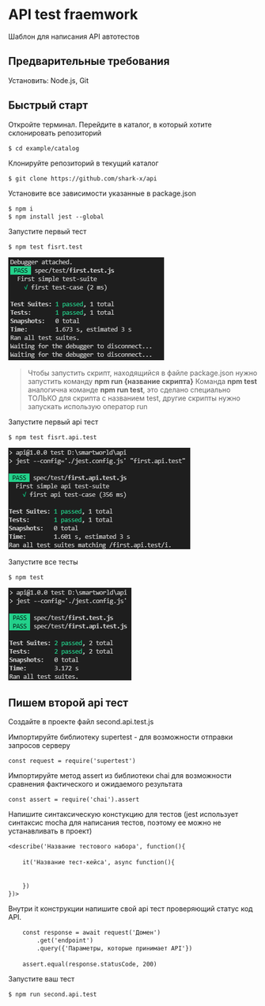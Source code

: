 # API test fraemwork

Шаблон для написания API автотестов

## Предварительные требования
Установить: Node.js, Git

## Быстрый старт
Откройте терминал. Перейдите в каталог, в который хотите склонировать репозиторий 

    $ cd example/catalog

Клонируйте репозиторий в текущий каталог

    $ git clone https://github.com/shark-x/api

Установите все зависимости указанные в package.json

    $ npm i
    $ npm install jest --global  

Запустите первый тест 

    $ npm test fisrt.test

![Картинка не загрузилась](/img/result1.png "Результат запуска")

> Чтобы запустить скрипт, находящийся в файле package.json нужно запустить команду **npm run {название скрипта}**
> Команда **npm test** аналогична команде **npm run test**, это сделано специально ТОЛЬКО для скрипта с названием test, другие скрипты нужно запускать использую оператор run

Запустите первый api тест 

    $ npm test fisrt.api.test

![Картинка не загрузилась](/img/result2.png "Результат запуска")

Запустите все тесты

    $ npm test

![Картинка не загрузилась](/img/result3.png "Результат запуска")

## Пишем второй api тест

Создайте в проекте файл second.api.test.js

Импортируйте библиотеку supertest - для возможности отправки запросов серверу

    const request = require('supertest')

Импортируйте метод assert из библиотеки chai для возможности сравнения фактического и ожидаемого результата

    const assert = require('chai').assert

Напишите синтаксическую констукцию для тестов (jest использует синтаксис mocha для написания тестов, поэтому ее можно не устанавливать в проект)

    <describe('Название тестового набора', function(){

        it('Название тест-кейса', async function(){

                
        })
    })>

Внутри it конструкции напишите свой api тест проверяющий статус код API. 

        const response = await request('Домен')  
            .get('endpoint')
            .query({'Параметры, которые принимает API'})

        assert.equal(response.statusCode, 200)

Запустите ваш тест

    $ npm run second.api.test
